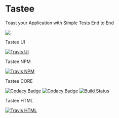 # Tastee

Toast your Application with Simple Tests End to End

<img src="https://tastee.github.io/img/home.png"/>



Tastee UI 

[![Travis UI](https://travis-ci.org/tastee/tastee-ui.svg?branch=master)](https://travis-ci.org/tastee/tastee-ui)

Tastee NPM 

[![Travis NPM](https://travis-ci.org/tastee/tastee-npm.svg?branch=master)](https://travis-ci.org/tastee/tastee-npm)

Tastee CORE 

[![Codacy Badge](https://api.codacy.com/project/badge/Grade/4bb2ab1ad50e438685ed89f47aac65e8)](https://www.codacy.com/app/tastee/tastee-core?utm_source=github.com&amp;utm_medium=referral&amp;utm_content=tastee/tastee-core&amp;utm_campaign=Badge_Grade)
[![Codacy Badge](https://api.codacy.com/project/badge/Coverage/4bb2ab1ad50e438685ed89f47aac65e8)](https://www.codacy.com/app/tastee/tastee-core?utm_source=github.com&amp;utm_medium=referral&amp;utm_content=tastee/tastee-core&amp;utm_campaign=Badge_Coverage)
[![Build Status](https://travis-ci.org/tastee/tastee-core.svg?branch=master)](https://travis-ci.org/tastee/tastee-core)

Tastee HTML 

[![Travis HTML](https://travis-ci.org/tastee/tastee-html.svg?branch=master)](https://travis-ci.org/tastee/tastee-html)
